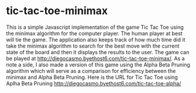 tic-tac-toe-minimax
===================

This is a simple Javascript implementation of the game Tic Tac Toe using the minimax algorithm for the computer player. The human player at best will tie the game. The application also keeps track of how much time did it take the minimax algorithm to search for the best move with the current state of the board and then it displays the results to the user. The game can be played at http://diegocasmo.byethost6.com/tic-tac-toe-minimax/.
As a note a side, I also made a version of this game using the Alpha Beta Pruning algorithm which will serve as a comparison for efficiency between the minimax and Alpha Beta Pruning. Here is the URL for Tic Tac Toe using Aplha Beta Pruning http://diegocasmo.byethost6.com/tic-tac-toe-alpha/
